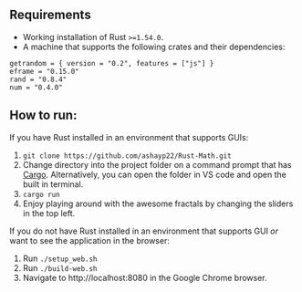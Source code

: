 ## Requirements

* Working installation of Rust `>=1.54.0`.
* A machine that supports the following crates and their dependencies:
```
getrandom = { version = "0.2", features = ["js"] }
eframe = "0.15.0"
rand = "0.8.4"
num = "0.4.0"
```


## How to run:

If you have Rust installed in an environment that supports GUIs:

1. `git clone https://github.com/ashayp22/Rust-Math.git`
2. Change directory into the project folder on a command prompt that has [Cargo](https://doc.rust-lang.org/cargo/). Alternatively, you can open the folder in VS code and open the built in terminal.
3. `cargo run`
4. Enjoy playing around with the awesome fractals by changing the sliders in the top left.
 
If you do not have Rust installed in an environment that supports GUI *or* want to see the application in the browser:
 
1. Run `./setup_web.sh`
2. Run `./build-web.sh`
3. Navigate to http://localhost:8080 in the Google Chrome browser.
